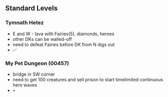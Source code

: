 ## Standard Levels

### Tymnath Hetez
* E and W - lava with Fairies(5), diamonds, heroes
* other DKs can be walled-off
* need to defeat Fairies before DK from N digs out
* ✅

### My Pet Dungeon (00457)
* bridge in SW corner
* need to get 100 creatures and sell prison to start timelimited continuous hero waves
* 💀


